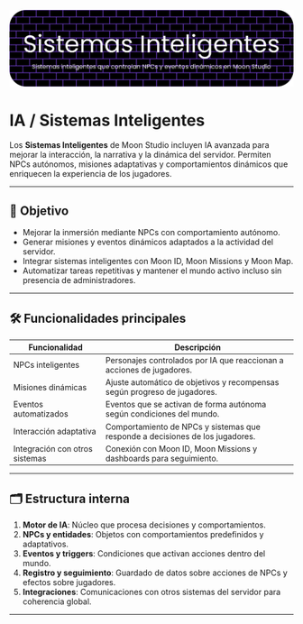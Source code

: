 [![Moon ID](https://github.com/cristianquerolalves1/Moon-Vision/blob/main/docs/imagenes/sistemas/sistemas_inteligentes.png?raw=true)](docs/sistemas/moon_id.md)
# IA / Sistemas Inteligentes

Los **Sistemas Inteligentes** de Moon Studio incluyen IA avanzada para mejorar la interacción, la narrativa y la dinámica del servidor. Permiten NPCs autónomos, misiones adaptativas y comportamientos dinámicos que enriquecen la experiencia de los jugadores.

---

## 📌 Objetivo

- Mejorar la inmersión mediante NPCs con comportamiento autónomo.  
- Generar misiones y eventos dinámicos adaptados a la actividad del servidor.  
- Integrar sistemas inteligentes con Moon ID, Moon Missions y Moon Map.  
- Automatizar tareas repetitivas y mantener el mundo activo incluso sin presencia de administradores.  

---

## 🛠️ Funcionalidades principales

| Funcionalidad | Descripción |
|---------------|-------------|
| NPCs inteligentes | Personajes controlados por IA que reaccionan a acciones de jugadores. |
| Misiones dinámicas | Ajuste automático de objetivos y recompensas según progreso de jugadores. |
| Eventos automatizados | Eventos que se activan de forma autónoma según condiciones del mundo. |
| Interacción adaptativa | Comportamiento de NPCs y sistemas que responde a decisiones de los jugadores. |
| Integración con otros sistemas | Conexión con Moon ID, Moon Missions y dashboards para seguimiento. |

---

## 🗂️ Estructura interna

1. **Motor de IA**: Núcleo que procesa decisiones y comportamientos.  
2. **NPCs y entidades**: Objetos con comportamientos predefinidos y adaptativos.  
3. **Eventos y triggers**: Condiciones que activan acciones dentro del mundo.  
4. **Registro y seguimiento**: Guardado de datos sobre acciones de NPCs y efectos sobre jugadores.  
5. **Integraciones**: Comunicaciones con otros sistemas del servidor para coherencia global.  

---
